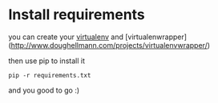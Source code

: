 Install requirements
====================

you can create your [virtualenv](http://pypi.python.org/pypi/virtualenv) and
[virtualenwrapper] (http://www.doughellmann.com/projects/virtualenvwrapper/)

then use pip to install it

    pip -r requirements.txt
 
and you good to go :)

